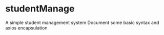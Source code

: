 # studentManage
A simple student management system
Document some basic syntax and axios encapsulation
